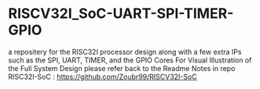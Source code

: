 # RISCV32I_SoC-UART-SPI-TIMER-GPIO
a repositery for the RISC32I processor design along with a few extra IPs such as the SPI, UART, TIMER, and the GPIO Cores
For Visual Illustration of the Full System Design please refer back to the Readme Notes in repo RISC32I-SoC : https://github.com/Zoubr99/RISCV32I-SoC

